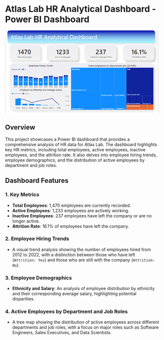 # Atlas Lab HR Analytical Dashboard - Power BI Dashboard

![Atlas Lab HR Analytical Dashboard Preview](https://github.com/trareinaung/HR-Analytical-Dashboard/blob/main/HR%20Analytical.png)

## Overview

This project showcases a Power BI dashboard that provides a comprehensive analysis of HR data for Atlas Lab. The dashboard highlights key HR metrics, including total employees, active employees, inactive employees, and the attrition rate. It also delves into employee hiring trends, employee demographics, and the distribution of active employees by department and job roles.

## Dashboard Features

### 1. **Key Metrics**
   - **Total Employees**: 1,470 employees are currently recorded.
   - **Active Employees**: 1,233 employees are actively working.
   - **Inactive Employees**: 237 employees have left the company or are no longer active.
   - **Attrition Rate**: 16.1% of employees have left the company.

### 2. **Employee Hiring Trends**
   - A visual trend analysis showing the number of employees hired from 2012 to 2022, with a distinction between those who have left (`Attrition: Yes`) and those who are still with the company (`Attrition: No`).

### 3. **Employee Demographics**
   - **Ethnicity and Salary**: An analysis of employee distribution by ethnicity and their corresponding average salary, highlighting potential disparities.
   
### 4. **Active Employees by Department and Job Roles**
   - A tree map showing the distribution of active employees across different departments and job roles, with a focus on major roles such as Software Engineers, Sales Executives, and Data Scientists.


